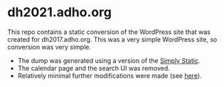 # dh2021.adho.org

This repo contains a static conversion of the WordPress site that was created for dh2017.adho.org.  This was a very simple WordPress site, so conversion was very simple.

- The dump was generated using a version of the [Simply Static](https://wordpress.org/support/plugin/simply-static/).
- The calendar page and the search UI was removed.
- Relatively minimal further modifications were made (see [here](https://github.com/ADHO/dh2021.adho.org/commits/main)).

